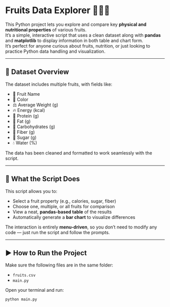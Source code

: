 # Fruits Data Explorer 🍎🍌🍇

This Python project lets you explore and compare key **physical and nutritional properties** of various fruits.  
It’s a simple, interactive script that uses a clean dataset along with **pandas** and **matplotlib** to display information in both table and chart form.  
It’s perfect for anyone curious about fruits, nutrition, or just looking to practice Python data handling and visualization.

---

## 📁 Dataset Overview
The dataset includes multiple fruits, with fields like:

- 🍏 Fruit Name  
- 🎨 Color  
- ⚖️ Average Weight (g)  
- 🔥 Energy (kcal)  
- 🥩 Protein (g)  
- 🧈 Fat (g)  
- 🍞 Carbohydrates (g)  
- 🌾 Fiber (g)  
- 🍬 Sugar (g)  
- 💧 Water (%)  

The data has been cleaned and formatted to work seamlessly with the script.

---

## 🧪 What the Script Does
This script allows you to:

- Select a fruit property (e.g., calories, sugar, fiber)  
- Choose one, multiple, or all fruits for comparison  
- View a neat, **pandas-based table** of the results  
- Automatically generate a **bar chart** to visualize differences  

The interaction is entirely **menu-driven**, so you don’t need to modify any code — just run the script and follow the prompts.

---

## ▶️ How to Run the Project
Make sure the following files are in the same folder:

- `fruits.csv`  
- `main.py`  

Open your terminal and run:

```bash
python main.py
